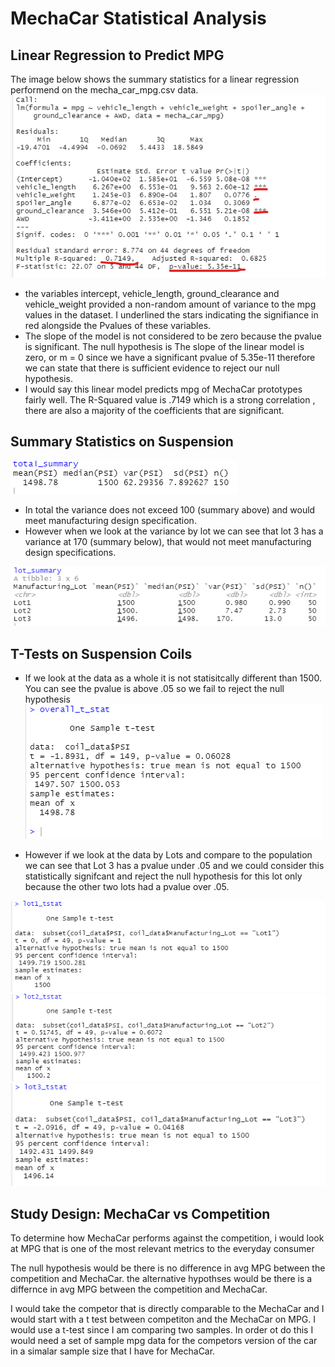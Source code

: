 # MechaCar Statistical Analysis

## Linear Regression to Predict MPG
The image below shows the summary statistics for a linear regression performend on the mecha_car_mpg.csv data.
![deliverable1](https://github.com/Melberoni/MechaCar_Statistical_Analysis/blob/6de8168bbe942de5fd888c86adf92a175376eae2/Challenge/Linear_regression_mpg_deliverable1_annotated.png)
* the variables intercept, vehicle_length, ground_clearance and vehicle_weight provided a non-random amount of variance to the mpg values in the dataset. I underlined the stars indicating the signifiance in red alongside the Pvalues of these variables.
* The slope of the model is not considered to be zero because the pvalue is significant. The null hypothesis is The slope of the linear model is zero, or m = 0 since we have a significant pvalue of 5.35e-11 therefore we can state that there is sufficient evidence to reject our null hypothesis.
* I would say this linear model predicts mpg of MechaCar prototypes fairly well. The R-Squared value is .7149 which is a strong correlation , there are also a majority of the coefficients that are significant.


## Summary Statistics on Suspension
![total_summary](https://github.com/Melberoni/MechaCar_Statistical_Analysis/blob/eca29dc625fbaae9698bea8babbd634726800abb/Challenge/Total_summary_coils_dataset.png)

* In total the variance does not exceed 100 (summary above) and would meet manufacturing design specification. 
* However when we look at the variance by lot we can see that lot 3 has a variance at 170 (summary below), that would not meet manufacturing design specifications.

![lot_summary](https://github.com/Melberoni/MechaCar_Statistical_Analysis/blob/eca29dc625fbaae9698bea8babbd634726800abb/Challenge/Lot_summary_coils_dataset.png)

## T-Tests on Suspension Coils

* If we look at the data as a whole it is not statisitcally different than 1500. You can see the pvalue is above .05 so we fail to reject the null hypothesis
![overall_Tstat](https://github.com/Melberoni/MechaCar_Statistical_Analysis/blob/d80b3b913c1d3849358256be8b3490a4006dac49/Challenge/overall_tstat.png)

* However if we look at the data by Lots and compare to the population we can see that Lot 3 has a pvalue under .05 and we could consider this statistically signifcant and reject the null hypothesis for this lot only because the other two lots had a pvalue over .05.


![Lot1_tstat](https://github.com/Melberoni/MechaCar_Statistical_Analysis/blob/d80b3b913c1d3849358256be8b3490a4006dac49/Challenge/lot1_tstat.png)
![lot2_tstat](https://github.com/Melberoni/MechaCar_Statistical_Analysis/blob/d80b3b913c1d3849358256be8b3490a4006dac49/Challenge/lot2_tstat.png)
![lot3_tstat](https://github.com/Melberoni/MechaCar_Statistical_Analysis/blob/d80b3b913c1d3849358256be8b3490a4006dac49/Challenge/lot3_tstat.png)


## Study Design: MechaCar vs Competition
To determine how MechaCar performs against the competition, i would look at MPG that is one of the most relevant metrics to the everyday consumer

The null hypothesis would be there is no difference in avg MPG  between the competition and MechaCar.
the alternative hypothses would be there is a differnce in avg MPG  between the competition and MechaCar.

I would take the competor that is directly comparable to the MechaCar and I would start with a t test between competiton and the MechaCar on MPG.
I would use a t-test since I am comparing two samples. In order ot do this I would need a set of sample mpg data for the competors version of the car in a simalar sample size that I have for MechaCar.

